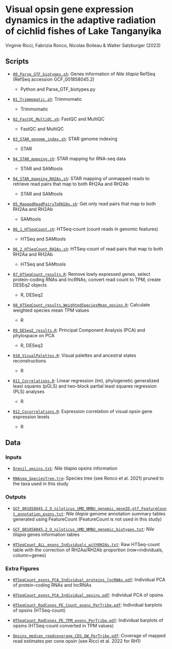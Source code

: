 # Visual opsin gene expression dynamics in the adaptive radiation of cichlid fishes of Lake Tanganyika
Virginie Ricci, Fabrizia Ronco, Nicolas Boileau & Walter Salzburger (2023)

## Scripts

* [`00_Parse_GTF_biotypes.sh`](Scripts/00_Parse_GTF_biotypes.sh): Genes information of _Nile tilapia_ RefSeq (RefSeq accession GCF_001858045.2)
  * Python and Parse_GTF_biotypes.py

* [`01_Trimmomatic.sh`](Scripts/01_Trimmomatic.sh): Trimmomatic
  * Trimmomatic

* [`02_FastQC_MultiQC.sh`](Scripts/02_FastQC_MultiQC.sh): FastQC and MultiQC
  * FastQC and MultiQC

* [`03_STAR_genome_index.sh`](Scripts/03_STAR_genome_index.sh): STAR genome indexing
  * STAR

* [`04_STAR_mapping.sh`](Scripts/04_STAR_mapping.sh): STAR mapping for RNA-seq data
  * STAR and SAMtools

* [`04_STAR_mapping_RH2As.sh`](Scripts/04_STAR_mapping_RH2As.sh): STAR mapping of unmapped reads to retrieve read pairs that map to both RH2Aa and RH2Ab
  * STAR and SAMtools

* [`05_MappedReadPairsToRH2As.sh`](Scripts/05_MappedReadPairsToRH2As.sh): Get only read pairs that map to both RH2Aa and RH2Ab
  * SAMtools

* [`06_1_HTSeqCount.sh`](Scripts/06_HTSeqCount.sh): HTSeq-count (count reads in genomic features)
  * HTSeq and SAMtools

* [`06_2_HTSeqCount_RH2As.sh`](Scripts/06_HTSeqCount_RH2As.sh): HTSeq-count of read pairs that map to both RH2Aa and RH2Ab
  * HTSeq and SAMtools
 
* [`07_HTSeqCount_results.R`](Scripts/HTSeqCount_results.R): Remove lowly expressed genes, select protein-coding RNAs and lncRNAs, convert read count to TPM, create DESEq2 objects
  * R, DESeq2

* [`08_HTSeqCount_results_WeightedSpeciesMean_opsins.R`](Scripts/08_HTSeqCount_results_WeightedSpeciesMean_opsins.R): Calculate weighted species mean TPM values
  * R

* [`09_DESeq2_results.R`](Scripts/09_DESeq2_results.R): Principal Component Analysis (PCA) and phylospace on PCA
  * R, DESeq2

* [`010_VisualPalettes.R`](Scripts/010_VisualPalettes.R): Visual palettes and ancestral states reconstructions
  * R

* [`011_Correlations.R`](Scripts/011_Correlations.R): Linear regression (lm), phylogenetic generalized least squares (pGLS) and two-block partial least squares regression (PLS) analyses
  * R
  
* [`012_Cocorrelations.R`](Scripts/012_Cocorrelations.R): Expression correlation of visual opsin gene expression levels
  * R





## Data

### Inputs

* [`Orenil_opsins.txt`](Data/Orenil_opsins.txt): _Nile tilapia_ opsins information

* [`RNAseq_SpeciesTree.tre`](Data/RNAseq_SpeciesTree.tre): Species tree (see Ronco et al. 2021) pruned to the taxa used in this study

### Outputs

* [`GCF_001858045.2_O_niloticus_UMD_NMBU_genomic_geneID.gtf_FeatureCount_annotation_exons.txt`](Data/GCF_001858045.2_O_niloticus_UMD_NMBU_genomic_geneID.gtf_FeatureCount_annotation_exons.txt): _Nile tilapia_ genome annotation summary tables generated using FeatureCount (FeatureCount is not used in this study)

* [`GCF_001858045.2_O_niloticus_UMD_NMBU_genomic_biotypes.txt`](Data/GCF_001858045.2_O_niloticus_UMD_NMBU_genomic_biotypes.txt): _Nile tilapia_ genes information tables

* [`HTSeqCount_ALL_exons_Individuals_withRH2As.txt`](Data/HTSeqCount_ALL_exons_Individuals_withRH2As.txt): Raw HTSeq-count table with the correction of RH2Aa/RH2Ab proportion (row=individuals, column=genes)

### Extra Figures

* [`HTSeqCount_exons_PCA_Individual_proteins_lncRNAs.pdf`](Data/Extra_figures/HTSeqCount_exons_PCA_Individual_proteins_lncRNAs.pdf): Individual PCA of protein-coding RNAs and lncRNAs

* [`HTSeqCount_exons_PCA_Individual_opsins.pdf`](Data/Extra_figures/HTSeqCount_exons_PCA_Individual_opsins.pdf): Individual PCA of opsins

* [`HTSeqCount_RodCones_PE_Count_exons_PerTribe.pdf`](Data/Extra_figures/HTSeqCount_RodCones_PE_Count_exons_PerTribe.pdf): Individual barplots of opsins (HTSeq-count)

* [`HTSeqCount_RodCones_PE_TPM_exons_PerTribe.pdf`](Data/Extra_figures/HTSeqCount_RodCones_PE_TPM_exons_PerTribe.pdf): Individual barplots of opsins (HTSeq-count converted in TPM values)

* [`Opsins_median_readcoverage_CDS_GW_PerTribe.pdf`](Data/Extra_figures/Opsins_median_readcoverage_CDS_GW_PerTribe.pdf): Coverage of mapped read estimates per cone opsin (see Ricci et al. 2022 for RH1)
